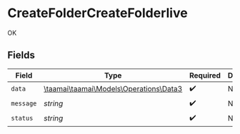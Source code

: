 # CreateFolderCreateFolderlive

OK


## Fields

| Field                                                                      | Type                                                                       | Required                                                                   | Description                                                                |
| -------------------------------------------------------------------------- | -------------------------------------------------------------------------- | -------------------------------------------------------------------------- | -------------------------------------------------------------------------- |
| `data`                                                                     | [\taamai\taamai\Models\Operations\Data3](../../models/operations/Data3.md) | :heavy_check_mark:                                                         | N/A                                                                        |
| `message`                                                                  | *string*                                                                   | :heavy_check_mark:                                                         | N/A                                                                        |
| `status`                                                                   | *string*                                                                   | :heavy_check_mark:                                                         | N/A                                                                        |